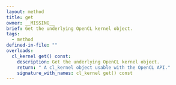 ```yaml
---
layout: method
title: get
owner: __MISSING__
brief: Get the underlying OpenCL kernel object.
tags:
  - method
defined-in-file: ""
overloads:
  cl_kernel get() const:
    description: Get the underlying OpenCL kernel object.
    return: " A cl_kernel object usable with the OpenCL API."
    signature_with_names: cl_kernel get() const
---
```


